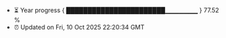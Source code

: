 - ⏳ Year progress { ███████████████████████▁▁▁▁▁▁▁ } 77.52 %
- ⏰ Updated on Fri, 10 Oct 2025 22:20:34 GMT

